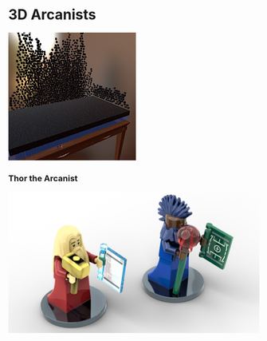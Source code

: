 # 3D Arcanists

![screenshot](https://github.com/TheMindVirus/legion/blob/arcanists/TS_Save_69.png)

### Thor the Arcanist

![thor](https://github.com/TheMindVirus/legion/blob/arcanists/ThorTheArcanist.png)